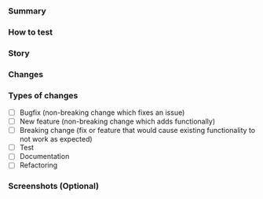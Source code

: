 ### Summary

### How to test

### Story

### Changes

### Types of changes
- [ ] Bugfix (non-breaking change which fixes an issue)
- [ ] New feature (non-breaking change which adds functionally)
- [ ] Breaking change (fix or feature that would cause existing functionality to not work as expected)
- [ ] Test
- [ ] Documentation
- [ ] Refactoring

### Screenshots (Optional)
